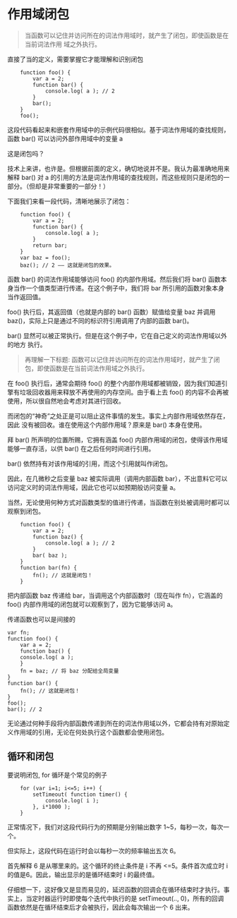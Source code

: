 # 作用域闭包
>当函数可以记住并访问所在的词法作用域时，就产生了闭包，即使函数是在当前词法作用
域之外执行。

直接了当的定义，需要掌握它才能理解和识别闭包

```
    function foo() {
        var a = 2;
        function bar() {
            console.log( a ); // 2
        }
        bar();
    }
    foo();
```
这段代码看起来和嵌套作用域中的示例代码很相似。基于词法作用域的查找规则，函数
bar() 可以访问外部作用域中的变量 a

这是闭包吗？

技术上来讲，也许是。但根据前面的定义，确切地说并不是。我认为最准确地用来解释
bar() 对 a 的引用的方法是词法作用域的查找规则，而这些规则只是闭包的一部分。（但却是非常重要的一部分！）

下面我们来看一段代码，清晰地展示了闭包：

```
    function foo() {
        var a = 2;
        function bar() {
            console.log( a );
        }
        return bar;
    }
    var baz = foo();
    baz(); // 2 —— 这就是闭包的效果。
```
函数 bar() 的词法作用域能够访问 foo() 的内部作用域。然后我们将 bar() 函数本身当作一个值类型进行传递。在这个例子中，我们将 bar 所引用的函数对象本身当作返回值。

 foo() 执行后，其返回值（也就是内部的 bar() 函数）赋值给变量 baz 并调用 baz()，实际上只是通过不同的标识符引用调用了内部的函数 bar()。

bar() 显然可以被正常执行。但是在这个例子中，它在自己定义的词法作用域以外的地方
执行。

>再理解一下标题: 函数可以记住并访问所在的词法作用域时，就产生了闭包，即使函数是在当前词法作用域之外执行。

在 foo() 执行后，通常会期待 foo() 的整个内部作用域都被销毁，因为我们知道引擎有垃圾回收器用来释放不再使用的内存空间。由于看上去 foo() 的内容不会再被使用，所以很自然地会考虑对其进行回收。

而闭包的“神奇”之处正是可以阻止这件事情的发生。事实上内部作用域依然存在，因此
没有被回收。谁在使用这个内部作用域？原来是 bar() 本身在使用。

拜 bar() 所声明的位置所赐，它拥有涵盖 foo() 内部作用域的闭包，使得该作用域能够一直存活，以供 bar() 在之后任何时间进行引用。

bar() 依然持有对该作用域的引用，而这个引用就叫作闭包。

因此，在几微秒之后变量 baz 被实际调用（调用内部函数 bar），不出意料它可以访问定义时的词法作用域，因此它也可以如预期般访问变量 a。

当然，无论使用何种方式对函数类型的值进行传递，当函数在别处被调用时都可以观察到闭包。
```
    function foo() {
        var a = 2;
        function baz() {
            console.log( a ); // 2
        }
        bar( baz );
    }
    function bar(fn) {
        fn(); // 这就是闭包！
    }
```
把内部函数 baz 传递给 bar，当调用这个内部函数时（现在叫作 fn），它涵盖的 foo() 内部作用域的闭包就可以观察到了，因为它能够访问 a。

传递函数也可以是间接的
```
var fn;
function foo() {
    var a = 2;
    function baz() {
    console.log( a );
    }
    fn = baz; // 将 baz 分配给全局变量
}
function bar() {
    fn(); // 这就是闭包！
}
foo();
bar(); // 2
```
无论通过何种手段将内部函数传递到所在的词法作用域以外，它都会持有对原始定义作用域的引用，无论在何处执行这个函数都会使用闭包。

## 循环和闭包
要说明闭包, for 循环是个常见的例子
```
    for (var i=1; i<=5; i++) {
        setTimeout( function timer() {
            console.log( i );
        }, i*1000 );
    }
```
正常情况下，我们对这段代码行为的预期是分别输出数字 1~5，每秒一次，每次一个。

但实际上，这段代码在运行时会以每秒一次的频率输出五次 6。

首先解释 6 是从哪里来的。这个循环的终止条件是 i 不再 <=5。条件首次成立时 i 的值是6。因此，输出显示的是循环结束时 i 的最终值。

仔细想一下，这好像又是显而易见的，延迟函数的回调会在循环结束时才执行。事实上，当定时器运行时即使每个迭代中执行的是 setTimeout(.., 0)，所有的回调函数依然是在循环结束后才会被执行，因此会每次输出一个 6 出来。